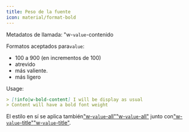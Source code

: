 ```yaml
---
title: Peso de la fuente
icon: material/format-bold
---
```


Metadatos de llamada: "w-`value`-contenido

Formatos aceptados para`value`:

- 100 a 900 (en incrementos de 100)
- atrevido
- más valiente.
- más ligero

Usage:

```md
> [!info|w-bold-content] I will be display as usual
> Content will have a bold font weight
```

El estilo en sí se aplica también["w-`value`-all"](../combined-styling/page-24.md)["w-`value`-all"](../combined-styling/page-24.md)
junto con["w-`value`-title"](../title-styling/page-24.md)["w-`value`-title"](../title-styling/page-24.md).


